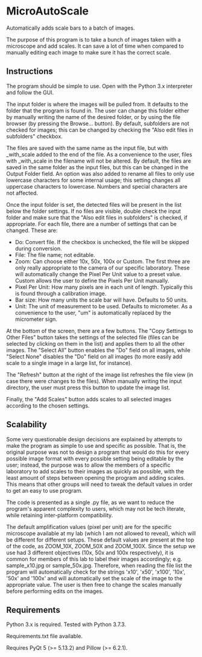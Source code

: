 # MicroAutoScale
Automatically adds scale bars to a batch of images.

The purpose of this program is to take a bunch of images taken with a microscope and add scales. It can save a lot of time when compared to manually editing each image to make sure it has the correct scale.

## Instructions

The program should be simple to use. Open with the Python 3.x interpreter and follow the GUI.

The input folder is where the images will be pulled from. It defaults to the folder that the program is found in. The user can change this folder either by manually writing the name of the desired folder, or by using the file browser (by pressing the Browse... button). By default, subfolders are not checked for images; this can be changed by checking the "Also edit files in subfolders" checkbox.

The files are saved with the same name as the input file, but with \_with_scale added to the end of the file. As a convenience to the user, files with \_with_scale in the filename will not be altered. By default, the files are saved in the same folder as the input files, but this can be changed in the Output Folder field. An option was also added to rename all files to only use lowercase characters for some internal usage; this setting changes all uppercase characters to lowercase. Numbers and special characters are not affected.

Once the input folder is set, the detected files will be present in the list below the folder settings. If no files are visible, double check the input folder and make sure that the "Also edit files in subfolders" is checked, if appropriate. For each file, there are a number of settings that can be changed. These are:
  * Do: Convert file. If the checkbox is unchecked, the file will be skipped during conversion.
  * File: The file name; not editable.
  * Zoom: Can choose either 10x, 50x, 100x or Custom. The first three are only really appropriate to the camera of our specific laboratory. These will automatically change the Pixel Per Unit value to a preset value. Custom allows the user to define the Pixels Per Unit manually.
  * Pixel Per Unit: How many pixels are in each unit of length. Typically this is found through a calibration image.
  * Bar size: How many units the scale bar will have. Defaults to 50 units.
  * Unit: The unit of measurement to be used. Defaults to micrometer. As a convenience to the user, "um" is automatically replaced by the micrometer sign.
  
At the bottom of the screen, there are a few buttons. The "Copy Settings to Other Files" button takes the settings of the selected file (files can be selected by clicking on them in the list) and applies them to all the other images. The "Select All" button enables the "Do" field on all images, while "Select None" disables the "Do" field on all images (to more easily add scale to a single image in a large list, for instance).

The "Refresh" button at the right of the image list refreshes the file view (in case there were changes to the files). When manually writing the input directory, the user must press this button to update the image list.

Finally, the "Add Scales" button adds scales to all selected images according to the chosen settings.

## Scalability

Some very questionable design decisions are explained by attempts to make the program as simple to use and specific as possible. That is, the original purpose was not to design a program that would do this for every possible image format with every possible setting being editable by the user; instead, the purpose was to allow the members of a specific laboratory to add scales to their images as quickly as possible, with the least amount of steps between opening the program and adding scales. This means that other groups will need to tweak the default values in order to get an easy to use program.

The code is presented as a single .py file, as we want to reduce the program's apparent complexity to users, which may not be tech literate, while retaining inter-platform compatibility.

The default amplification values (pixel per unit) are for the specific microscope available at my lab (which I am not allowed to reveal), which will be different for different setups. These default values are present at the top of the code, as ZOOM_10X, ZOOM_50X and ZOOM_100X. Since the setup we use had 3 different objectives (10x, 50x and 100x respectively), it is common for members of this lab to label their images accordingly; e.g. sample_x10.jpg or sample_50x.jpg. Therefore, when reading the file list the program will automatically check for the strings 'x10', 'x50', 'x100', '10x', '50x' and '100x' and will automatically set the scale of the image to the appropriate value. The user is then free to change the scales manually before performing edits on the images.


## Requirements

Python 3.x is required. Tested with Python 3.7.3.

Requirements.txt file available.

Requires PyQt 5 (>= 5.13.2) and Pillow (>= 6.2.1).
